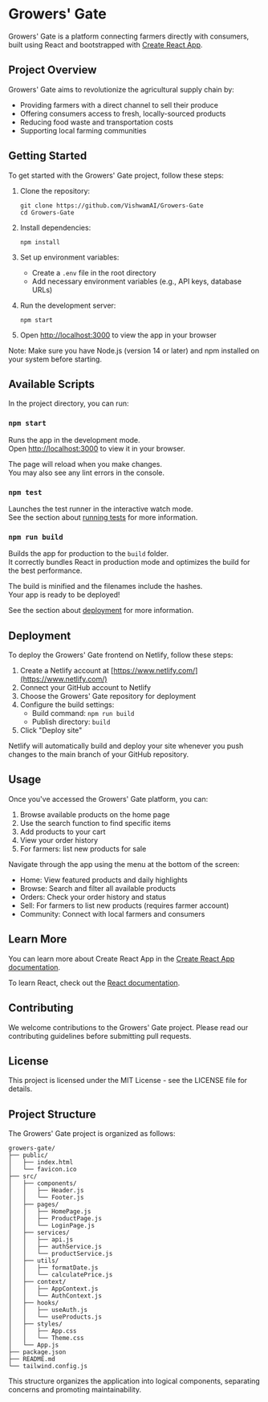 # Growers' Gate

Growers' Gate is a platform connecting farmers directly with consumers, built using React and bootstrapped with [Create React App](https://github.com/facebook/create-react-app).

## Project Overview

Growers' Gate aims to revolutionize the agricultural supply chain by:
- Providing farmers with a direct channel to sell their produce
- Offering consumers access to fresh, locally-sourced products
- Reducing food waste and transportation costs
- Supporting local farming communities

## Getting Started

To get started with the Growers' Gate project, follow these steps:

1. Clone the repository:
   ```
   git clone https://github.com/VishwamAI/Growers-Gate
   cd Growers-Gate
   ```

2. Install dependencies:
   ```
   npm install
   ```

3. Set up environment variables:
   - Create a `.env` file in the root directory
   - Add necessary environment variables (e.g., API keys, database URLs)

4. Run the development server:
   ```
   npm start
   ```

5. Open [http://localhost:3000](http://localhost:3000) to view the app in your browser

Note: Make sure you have Node.js (version 14 or later) and npm installed on your system before starting.

## Available Scripts

In the project directory, you can run:

### `npm start`

Runs the app in the development mode.\
Open [http://localhost:3000](http://localhost:3000) to view it in your browser.

The page will reload when you make changes.\
You may also see any lint errors in the console.

### `npm test`

Launches the test runner in the interactive watch mode.\
See the section about [running tests](https://facebook.github.io/create-react-app/docs/running-tests) for more information.

### `npm run build`

Builds the app for production to the `build` folder.\
It correctly bundles React in production mode and optimizes the build for the best performance.

The build is minified and the filenames include the hashes.\
Your app is ready to be deployed!

See the section about [deployment](https://facebook.github.io/create-react-app/docs/deployment) for more information.

## Deployment

To deploy the Growers' Gate frontend on Netlify, follow these steps:

1. Create a Netlify account at [https://www.netlify.com/](https://www.netlify.com/)
2. Connect your GitHub account to Netlify
3. Choose the Growers' Gate repository for deployment
4. Configure the build settings:
   - Build command: `npm run build`
   - Publish directory: `build`
5. Click "Deploy site"

Netlify will automatically build and deploy your site whenever you push changes to the main branch of your GitHub repository.

## Usage

Once you've accessed the Growers' Gate platform, you can:

1. Browse available products on the home page
2. Use the search function to find specific items
3. Add products to your cart
4. View your order history
5. For farmers: list new products for sale

Navigate through the app using the menu at the bottom of the screen:
- Home: View featured products and daily highlights
- Browse: Search and filter all available products
- Orders: Check your order history and status
- Sell: For farmers to list new products (requires farmer account)
- Community: Connect with local farmers and consumers

## Learn More

You can learn more about Create React App in the [Create React App documentation](https://facebook.github.io/create-react-app/docs/getting-started).

To learn React, check out the [React documentation](https://reactjs.org/).

## Contributing

We welcome contributions to the Growers' Gate project. Please read our contributing guidelines before submitting pull requests.

## License

This project is licensed under the MIT License - see the LICENSE file for details.

## Project Structure

The Growers' Gate project is organized as follows:

```
growers-gate/
├── public/
│   ├── index.html
│   └── favicon.ico
├── src/
│   ├── components/
│   │   ├── Header.js
│   │   └── Footer.js
│   ├── pages/
│   │   ├── HomePage.js
│   │   ├── ProductPage.js
│   │   └── LoginPage.js
│   ├── services/
│   │   ├── api.js
│   │   ├── authService.js
│   │   └── productService.js
│   ├── utils/
│   │   ├── formatDate.js
│   │   └── calculatePrice.js
│   ├── context/
│   │   ├── AppContext.js
│   │   └── AuthContext.js
│   ├── hooks/
│   │   ├── useAuth.js
│   │   └── useProducts.js
│   ├── styles/
│   │   ├── App.css
│   │   └── Theme.css
│   └── App.js
├── package.json
├── README.md
└── tailwind.config.js
```

This structure organizes the application into logical components, separating concerns and promoting maintainability.
